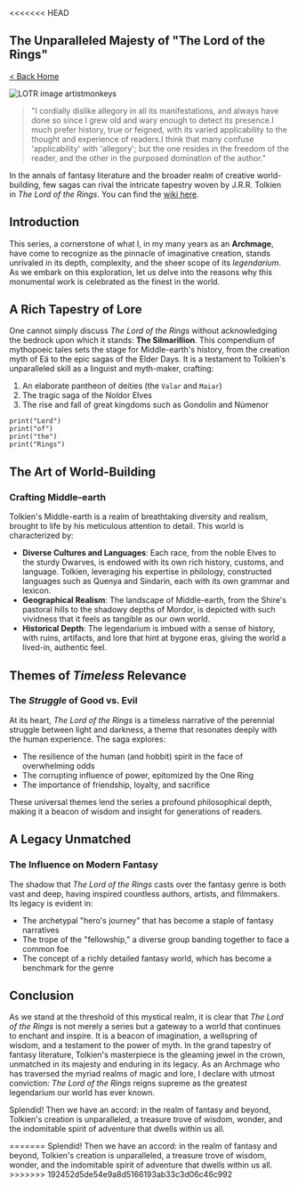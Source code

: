 <<<<<<< HEAD
<!doctype html>
<html>
  <head>
    <meta charset="utf-8" />
    <meta name="viewport" content="width=device-width, initial-scale=1" />
    <title>The Unparalleled Majesty of "The Lord of the Rings"
=======
# The Unparalleled Majesty of "The Lord of the Rings"
>>>>>>> 192452d5de54e9a8d5166193ab33c3d06c46c992

[< Back Home](/)

![LOTR image artistmonkeys](/images/rivendell.png)

> "I cordially dislike allegory in all its manifestations, and always have done so since I grew old and wary enough to detect its presence.
> I much prefer history, true or feigned, with its varied applicability to the thought and experience of readers.
> I think that many confuse 'applicability' with 'allegory'; but the one resides in the freedom of the reader, and the other in the purposed domination of the author."

In the annals of fantasy literature and the broader realm of creative world-building, few sagas can rival the intricate tapestry woven by J.R.R. Tolkien in _The Lord of the Rings_. You can find the [wiki here](https://lotr.fandom.com/wiki/Legendarium).

## Introduction

This series, a cornerstone of what I, in my many years as an **Archmage**, have come to recognize as the pinnacle of imaginative creation, stands unrivaled in its depth, complexity, and the sheer scope of its _legendarium_. As we embark on this exploration, let us delve into the reasons why this monumental work is celebrated as the finest in the world.

## A Rich Tapestry of Lore

One cannot simply discuss _The Lord of the Rings_ without acknowledging the bedrock upon which it stands: **The Silmarillion**. This compendium of mythopoeic tales sets the stage for Middle-earth's history, from the creation myth of Eä to the epic sagas of the Elder Days. It is a testament to Tolkien's unparalleled skill as a linguist and myth-maker, crafting:

1. An elaborate pantheon of deities (the `Valar` and `Maiar`)
2. The tragic saga of the Noldor Elves
3. The rise and fall of great kingdoms such as Gondolin and Númenor

```
print("Lord")
print("of")
print("the")
print("Rings")
```

## The Art of **World-Building**

### Crafting Middle-earth

Tolkien's Middle-earth is a realm of breathtaking diversity and realism, brought to life by his meticulous attention to detail. This world is characterized by:

- **Diverse Cultures and Languages**: Each race, from the noble Elves to the sturdy Dwarves, is endowed with its own rich history, customs, and language. Tolkien, leveraging his expertise in philology, constructed languages such as Quenya and Sindarin, each with its own grammar and lexicon.
- **Geographical Realism**: The landscape of Middle-earth, from the Shire's pastoral hills to the shadowy depths of Mordor, is depicted with such vividness that it feels as tangible as our own world.
- **Historical Depth**: The legendarium is imbued with a sense of history, with ruins, artifacts, and lore that hint at bygone eras, giving the world a lived-in, authentic feel.

## Themes of _Timeless_ Relevance

### The _Struggle_ of Good vs. Evil

At its heart, _The Lord of the Rings_ is a timeless narrative of the perennial struggle between light and darkness, a theme that resonates deeply with the human experience. The saga explores:

- The resilience of the human (and hobbit) spirit in the face of overwhelming odds
- The corrupting influence of power, epitomized by the One Ring
- The importance of friendship, loyalty, and sacrifice

These universal themes lend the series a profound philosophical depth, making it a beacon of wisdom and insight for generations of readers.

## A Legacy **Unmatched**

### The Influence on Modern Fantasy

The shadow that _The Lord of the Rings_ casts over the fantasy genre is both vast and deep, having inspired countless authors, artists, and filmmakers. Its legacy is evident in:

- The archetypal "hero's journey" that has become a staple of fantasy narratives
- The trope of the "fellowship," a diverse group banding together to face a common foe
- The concept of a richly detailed fantasy world, which has become a benchmark for the genre

## Conclusion

As we stand at the threshold of this mystical realm, it is clear that _The Lord of the Rings_ is not merely a series but a gateway to a world that continues to enchant and inspire. It is a beacon of imagination, a wellspring of wisdom, and a testament to the power of myth. In the grand tapestry of fantasy literature, Tolkien's masterpiece is the gleaming jewel in the crown, unmatched in its majesty and enduring in its legacy. As an Archmage who has traversed the myriad realms of magic and lore, I declare with utmost conviction: _The Lord of the Rings_ reigns supreme as the greatest legendarium our world has ever known.

<<<<<<< HEAD
Splendid! Then we have an accord: in the realm of fantasy and beyond, Tolkien's creation is unparalleled, a treasure trove of wisdom, wonder, and the indomitable spirit of adventure that dwells within us all.</title>
    <link href="/index.css" rel="stylesheet" />
  </head>

  <body>
    <article><div><h1>The Unparalleled Majesty of "The Lord of the Rings"</h1><p><a href="/">< Back Home</a></p><p><img src="/images/rivendell.png" alt="LOTR image artistmonkeys"></img></p><blockquote>"I cordially dislike allegory in all its manifestations, and always have done so since I grew old and wary enough to detect its presence.I much prefer history, true or feigned, with its varied applicability to the thought and experience of readers.I think that many confuse 'applicability' with 'allegory'; but the one resides in the freedom of the reader, and the other in the purposed domination of the author."</blockquote><p>In the annals of fantasy literature and the broader realm of creative world-building, few sagas can rival the intricate tapestry woven by J.R.R. Tolkien in <i>The Lord of the Rings</i>. You can find the <a href="https://lotr.fandom.com/wiki/Legendarium">wiki here</a>.</p><h2>Introduction</h2><p>This series, a cornerstone of what I, in my many years as an <b>Archmage</b>, have come to recognize as the pinnacle of imaginative creation, stands unrivaled in its depth, complexity, and the sheer scope of its <i>legendarium</i>. As we embark on this exploration, let us delve into the reasons why this monumental work is celebrated as the finest in the world.</p><h2>A Rich Tapestry of Lore</h2><p>One cannot simply discuss <i>The Lord of the Rings</i> without acknowledging the bedrock upon which it stands: <b>The Silmarillion</b>. This compendium of mythopoeic tales sets the stage for Middle-earth's history, from the creation myth of Eä to the epic sagas of the Elder Days. It is a testament to Tolkien's unparalleled skill as a linguist and myth-maker, crafting:</p><ol><li>An elaborate pantheon of deities (the <code>Valar</code> and <code>Maiar</code>)</li><li>The tragic saga of the Noldor Elves</li><li>The rise and fall of great kingdoms such as Gondolin and Númenor</li></ol><pre><code>print("Lord")
print("of")
print("the")
print("Rings")
</code></pre><h2>The Art of <b>World-Building</b></h2><h3>Crafting Middle-earth</h3><p>Tolkien's Middle-earth is a realm of breathtaking diversity and realism, brought to life by his meticulous attention to detail. This world is characterized by:</p><ul><li><b>Diverse Cultures and Languages</b>: Each race, from the noble Elves to the sturdy Dwarves, is endowed with its own rich history, customs, and language. Tolkien, leveraging his expertise in philology, constructed languages such as Quenya and Sindarin, each with its own grammar and lexicon.</li><li><b>Geographical Realism</b>: The landscape of Middle-earth, from the Shire's pastoral hills to the shadowy depths of Mordor, is depicted with such vividness that it feels as tangible as our own world.</li><li><b>Historical Depth</b>: The legendarium is imbued with a sense of history, with ruins, artifacts, and lore that hint at bygone eras, giving the world a lived-in, authentic feel.</li></ul><h2>Themes of <i>Timeless</i> Relevance</h2><h3>The <i>Struggle</i> of Good vs. Evil</h3><p>At its heart, <i>The Lord of the Rings</i> is a timeless narrative of the perennial struggle between light and darkness, a theme that resonates deeply with the human experience. The saga explores:</p><ul><li>The resilience of the human (and hobbit) spirit in the face of overwhelming odds</li><li>The corrupting influence of power, epitomized by the One Ring</li><li>The importance of friendship, loyalty, and sacrifice</li></ul><p>These universal themes lend the series a profound philosophical depth, making it a beacon of wisdom and insight for generations of readers.</p><h2>A Legacy <b>Unmatched</b></h2><h3>The Influence on Modern Fantasy</h3><p>The shadow that <i>The Lord of the Rings</i> casts over the fantasy genre is both vast and deep, having inspired countless authors, artists, and filmmakers. Its legacy is evident in:</p><ul><li>The archetypal "hero's journey" that has become a staple of fantasy narratives</li><li>The trope of the "fellowship," a diverse group banding together to face a common foe</li><li>The concept of a richly detailed fantasy world, which has become a benchmark for the genre</li></ul><h2>Conclusion</h2><p>As we stand at the threshold of this mystical realm, it is clear that <i>The Lord of the Rings</i> is not merely a series but a gateway to a world that continues to enchant and inspire. It is a beacon of imagination, a wellspring of wisdom, and a testament to the power of myth. In the grand tapestry of fantasy literature, Tolkien's masterpiece is the gleaming jewel in the crown, unmatched in its majesty and enduring in its legacy. As an Archmage who has traversed the myriad realms of magic and lore, I declare with utmost conviction: <i>The Lord of the Rings</i> reigns supreme as the greatest legendarium our world has ever known.</p><p>Splendid! Then we have an accord: in the realm of fantasy and beyond, Tolkien's creation is unparalleled, a treasure trove of wisdom, wonder, and the indomitable spirit of adventure that dwells within us all.</p></div></article>
  </body>
</html>
=======
Splendid! Then we have an accord: in the realm of fantasy and beyond, Tolkien's creation is unparalleled, a treasure trove of wisdom, wonder, and the indomitable spirit of adventure that dwells within us all.
>>>>>>> 192452d5de54e9a8d5166193ab33c3d06c46c992
